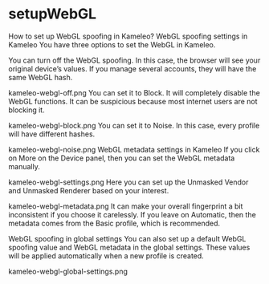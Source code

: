 # setupWebGL
How to set up WebGL spoofing in Kameleo?
WebGL spoofing settings in Kameleo
You have three options to set the WebGL in Kameleo.

You can turn off the WebGL spoofing. In this case, the browser will see your original device’s values. If you manage several accounts, they will have the same WebGL hash.

kameleo-webgl-off.png
You can set it to Block. It will completely disable the WebGL functions. It can be suspicious because most internet users are not blocking it.

kameleo-webgl-block.png
You can set it to Noise. In this case, every profile will have different hashes.

kameleo-webgl-noise.png
WebGL metadata settings in Kameleo
If you click on More on the Device panel, then you can set the WebGL metadata manually.

kameleo-webgl-settings.png
Here you can set up the Unmasked Vendor and Unmasked Renderer based on your interest.

kameleo-webgl-metadata.png
It can make your overall fingerprint a bit inconsistent if you choose it carelessly. If you leave on Automatic, then the metadata comes from the Basic profile, which is recommended.

WebGL spoofing in global settings
You can also set up a default WebGL spoofing value and WebGL metadata in the global settings. These values will be applied automatically when a new profile is created.

kameleo-webgl-global-settings.png
